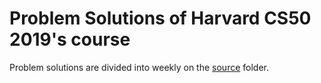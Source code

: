 # Problem Solutions of Harvard CS50 2019's course

Problem solutions are divided into weekly on the [source](src/) folder.
